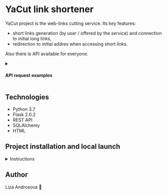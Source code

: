 # YaCut link shortener

YaCut project is the web-links cutting service. Its key features:
- short links generation (by user / offered by the service) and
connection to initial long links,
- redirection to initial addres when accessing short links.

Also there is API available for everyone.
<details><summary><h4> API request examples </h4></summary>

- Short link generation: 
    ```SQL
    POST /api/id/
    {
      "url": "string",
      "custom_id": "string"
    }
    ```

- Get original link by specified short id:
    ```SQL
    GET /api/id/{short_id}/
    ```

</details>

## Technologies
- Python 3.7
- Flask 2.0.2
- REST API
- SQLAlchemy
- HTML

## Project installation and local launch
<details><summary> Instructions </summary>

- Clone the repository follow it via the command line:

    ```bash
    git clone https://github.com/photometer/yacut
    cd yacut
    ```

- Create and activate virtual environment:

    * For Linux/MacOS
        ```bash
        python3 -m venv venv
        source venv/bin/activate
        ```

    * For windows
        ```bash
        python -m venv venv
        source venv/scripts/activate
        ```

- Install necessary requirements:

    ```bash
    python -m pip install --upgrade pip
    pip install -r requirements.txt
    ```

- Don't forget to creaet `.env` file and fill it up:

    ```
    DATABASE_URI=<dialect+driver://username:password@host:port/database>
    FLASK_APP=yacut
    FLASK_ENV=development
    SECRET_KEY=<Your_secret_key>
    ```

- Create database file and tables in it:

    ```bash
    flask shell
    >>> from yacut import db
    >>> db.create_all()
    ```

- Launch locally:

    ```bash
    flask run
    ```

</details>

## Author
Liza Androsova :dizzy:
